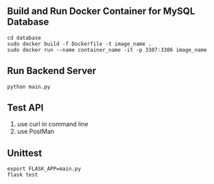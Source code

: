 ## Build and Run Docker Container for MySQL Database
```
cd database
sudo docker build -f Dockerfile -t image_name .
sudo docker run --name container_name -it -p 3307:3306 image_name
```
## Run Backend Server
```
python main.py
```

## Test API
1. use curl in command line
2. use PostMan 

## Unittest
```
export FLASK_APP=main.py
flask test
```